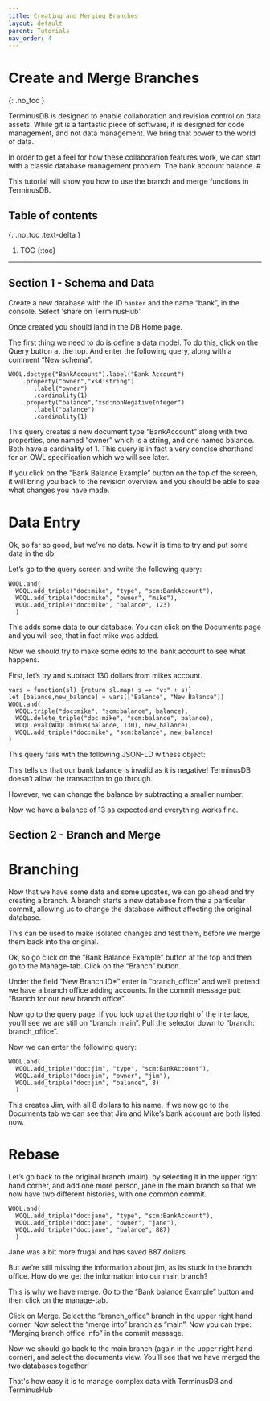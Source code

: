 ```yaml
---
title: Creating and Merging Branches
layout: default
parent: Tutorials
nav_order: 4
---
```

# Create and Merge Branches

{: .no_toc }

TerminusDB is designed to enable collaboration and revision control on data assets. While git is a fantastic piece of software, it is designed for code management, and not data management. We bring that power to the world of data.

In order to get a feel for how these collaboration features work, we can start with a classic database management problem. The bank account balance. #

This tutorial will show you how to use the branch and merge functions in TerminusDB.





## Table of contents

{: .no_toc .text-delta }

1. TOC
   {:toc}

- - -

## Section 1 - Schema and Data

Create a new database with the ID `banker` and the name “bank”, in the console. Select 'share on TerminusHub'. 

Once created you should land in the DB Home page.

The first thing we need to do is define a data model. To do this, click on the Query button at the top. And enter the following query, along with a comment “New schema”.

```
WOQL.doctype("BankAccount").label("Bank Account")
    .property("owner","xsd:string")
       .label("owner")
       .cardinality(1)
    .property("balance","xsd:nonNegativeInteger")
       .label("balance")
       .cardinality(1)
```

This query creates a new document type “BankAccount” along with two properties, one named “owner” which is a string, and one named balance. Both have a cardinality of 1. This query is in fact a very concise shorthand for an OWL specification which we will see later.

If you click on the “Bank Balance Example” button on the top of the screen, it will bring you back to the revision overview and you should be able to see what changes you have made.

# Data Entry

Ok, so far so good, but we’ve no data. Now it is time to try and put some data in the db.

Let’s go to the query screen and write the following query:

```
WOQL.and(
  WOQL.add_triple("doc:mike", "type", "scm:BankAccount"),
  WOQL.add_triple("doc:mike", "owner", "mike"),
  WOQL.add_triple("doc:mike", "balance", 123)
  )
```

This adds some data to our database. You can click on the Documents page and you will see, that in fact mike was added.

Now we should try to make some edits to the bank account to see what happens.

First, let’s try and subtract 130 dollars from mikes account.

```
vars = function(sl) {return sl.map( s => "v:" + s)}
let [balance,new_balance] = vars(["Balance", "New Balance"])
WOQL.and(
  WOQL.triple("doc:mike", "scm:balance", balance),
  WOQL.delete_triple("doc:mike", "scm:balance", balance),
  WOQL.eval(WOQL.minus(balance, 130), new_balance),
  WOQL.add_triple("doc:mike", "scm:balance", new_balance)
)
```

This query fails with the following JSON-LD witness object:


This tells us that our bank balance is invalid as it is negative! TerminusDB doesn’t allow the transaction to go through.

However, we can change the balance by subtracting a smaller number:

Now we have a balance of 13 as expected and everything works fine.

## Section 2 - Branch and Merge

# Branching

Now that we have some data and some updates, we can go ahead and try creating a branch. A branch starts a new database from the a particular commit, allowing us to change the database without affecting the original database.

This can be used to make isolated changes and test them, before we merge them back into the original.

Ok, so go click on the “Bank Balance Example” button at the top and then go to the Manage-tab. Click on the “Branch” button.

Under the field “New Branch ID*” enter in “branch_office” and we’ll pretend we have a branch office adding accounts. In the commit message put: “Branch for our new branch office”.


Now go to the query page. If you look up at the top right of the interface, you’ll see we are still on “branch: main”. Pull the selector down to “branch: branch_office”.

Now we can enter the following query:

```
WOQL.and(
  WOQL.add_triple("doc:jim", "type", "scm:BankAccount"),
  WOQL.add_triple("doc:jim", "owner", "jim"),
  WOQL.add_triple("doc:jim", "balance", 8)
  )
```

This creates Jim, with all 8 dollars to his name. If we now go to the Documents tab we can see that Jim and Mike’s bank account are both listed now.

# Rebase

Let’s go back to the original branch (main), by selecting it in the upper right hand corner, and add one more person, jane in the main branch so that we now have two different histories, with one common commit.

```
WOQL.and(
  WOQL.add_triple("doc:jane", "type", "scm:BankAccount"),
  WOQL.add_triple("doc:jane", "owner", "jane"),
  WOQL.add_triple("doc:jane", "balance", 887)
  )
```

Jane was a bit more frugal and has saved 887 dollars.

But we’re still missing the information about jim, as its stuck in the branch office. How do we get the information into our main branch?

This is why we have merge. Go to the “Bank balance Example” button and then click on the manage-tab.

Click on Merge. Select the “branch_office” branch in the upper right hand corner. Now select the “merge into” branch as “main”. Now you can type: “Merging branch office info” in the commit message.

Now we should go back to the main branch (again in the upper right hand corner), and select the documents view. You’ll see that we have merged the two databases together!



That's how easy it is to manage complex data with TerminusDB and TerminusHub